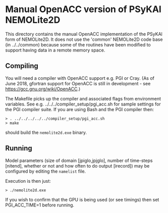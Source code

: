 # Manual OpenACC version of PSyKAl NEMOLite2D #

This directory contains the manual OpenACC implementation of the
PSyKAl form of NEMOLite2D. It does not use the 'common' NEMOLite2D code
base (in ../../common) because some of the routines have been modified
to support having data in a remote memory space.

## Compiling ##

You will need a compiler with OpenACC support e.g. PGI or Cray. (As of
June 2018, gfortran support for OpenACC is still in development - see
https://gcc.gnu.org/wiki/OpenACC.)

The Makefile picks up the compiler and associated flags from environment
variables. See e.g. ../../../compiler_setup/pgi_acc.sh for sample
settings for the PGI compiler suite.
If you are using Bash and the PGI compiler then:

    > . ../../../../../compiler_setup/pgi_acc.sh
    > make

should build the `nemolite2d.exe` binary.

## Running ##

Model parameters (size of domain [jpiglo,jpjglo], number of time-steps
[nitend], whether or not and how often to do output [irecord]) may be
configured by editing the `namelist` file.

Execution is then just:

    > ./nemolite2d.exe

If you wish to confirm that the GPU is being used (or see timings) then
set PGI_ACC_TIME=1 before running.

